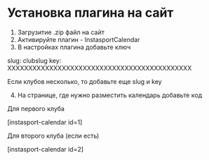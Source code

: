 # Установка плагина на сайт

1. Загрузитие .zip файл на сайт
2. Активируйте плагин - InstasportCalendar
3. В настройках плагина добавьте ключ

slug: clubslug
key: XXXXXXXXXXXXXXXXXXXXXXXXXXXXXXXXXXXXXXXXXXXX

Если клубов несколько, то добавьте еще slug и key

4) На странице, где нужно разместить календарь добавьте код

Для первого клуба

[instasport-calendar id=1]

Для второго клуба (если есть)

[instasport-calendar id=2]
